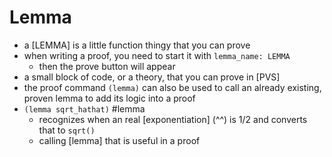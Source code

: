 Lemma
=====
- a [LEMMA] is a little function thingy that you can prove
- when writing a proof, you need to start it with `lemma_name: LEMMA`
	- then the prove button will appear
- a small block of code, or a theory, that you can prove in [PVS]
- the proof command `(lemma)` can also be used to call an already existing, proven lemma to add its logic into a proof
- `(lemma sqrt_hathat)` #lemma
	- recognizes when an real [exponentiation] (^^) is 1/2 and converts that to `sqrt()`
	- calling [lemma] that is useful in a proof
